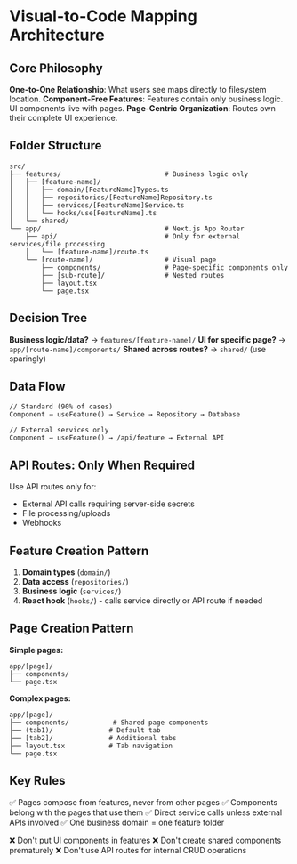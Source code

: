 # Visual-to-Code Mapping Architecture

## Core Philosophy

**One-to-One Relationship**: What users see maps directly to filesystem location.
**Component-Free Features**: Features contain only business logic. UI components live with pages.
**Page-Centric Organization**: Routes own their complete UI experience.

## Folder Structure

```
src/
├── features/                          # Business logic only
│   ├── [feature-name]/
│   │   ├── domain/[FeatureName]Types.ts
│   │   ├── repositories/[FeatureName]Repository.ts
│   │   ├── services/[FeatureName]Service.ts
│   │   └── hooks/use[FeatureName].ts
│   └── shared/
└── app/                               # Next.js App Router
    ├── api/                           # Only for external services/file processing
    │   └── [feature-name]/route.ts
    └── [route-name]/                  # Visual page
        ├── components/                # Page-specific components only
        ├── [sub-route]/               # Nested routes
        ├── layout.tsx
        └── page.tsx
```

## Decision Tree

**Business logic/data?** → `features/[feature-name]/`
**UI for specific page?** → `app/[route-name]/components/`
**Shared across routes?** → `shared/` (use sparingly)

## Data Flow

```
// Standard (90% of cases)
Component → useFeature() → Service → Repository → Database

// External services only
Component → useFeature() → /api/feature → External API
```

## API Routes: Only When Required

Use API routes only for:
- External API calls requiring server-side secrets
- File processing/uploads
- Webhooks

## Feature Creation Pattern

1. **Domain types** (`domain/`)
2. **Data access** (`repositories/`)
3. **Business logic** (`services/`)
4. **React hook** (`hooks/`) - calls service directly or API route if needed

## Page Creation Pattern

**Simple pages:**
```
app/[page]/
├── components/
└── page.tsx
```

**Complex pages:**
```
app/[page]/
├── components/           # Shared page components
├── (tab1)/              # Default tab
├── [tab2]/              # Additional tabs
├── layout.tsx           # Tab navigation
└── page.tsx
```

## Key Rules

✅ Pages compose from features, never from other pages
✅ Components belong with the pages that use them
✅ Direct service calls unless external APIs involved
✅ One business domain = one feature folder

❌ Don't put UI components in features
❌ Don't create shared components prematurely
❌ Don't use API routes for internal CRUD operations
